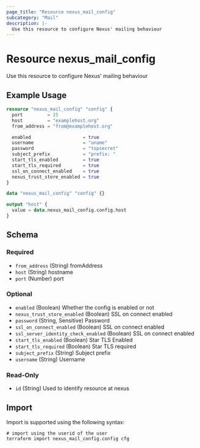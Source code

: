 ```yaml
---
page_title: "Resource nexus_mail_config"
subcategory: "Mail"
description: |-
  Use this resource to configure Nexus' mailing behaviour
---
```

# Resource nexus_mail_config
Use this resource to configure Nexus' mailing behaviour
## Example Usage
```terraform
resource "nexus_mail_config" "config" {
  port         = 25
  host         = "examplehost.org"
  from_address = "from@examplehost.org"

  enabled                   = true
  username                  = "uname"
  password                  = "topsecret"
  subject_prefix            = "prefix: "
  start_tls_enabled         = true
  start_tls_required        = true
  ssl_on_connect_enabled    = true
  nexus_trust_store_enabled = true
}

data "nexus_mail_config" "config" {}

output "host" {
  value = data.nexus_mail_config.config.host
}
```
<!-- schema generated by tfplugindocs -->
## Schema

### Required

- `from_address` (String) fromAddress
- `host` (String) hostname
- `port` (Number) port

### Optional

- `enabled` (Boolean) Whether the config is enabled or not
- `nexus_trust_store_enabled` (Boolean) SSL on connect enabled
- `password` (String, Sensitive) Password
- `ssl_on_connect_enabled` (Boolean) SSL on connect enabled
- `ssl_server_identity_check_enabled` (Boolean) SSL on connect enabled
- `start_tls_enabled` (Boolean) Star TLS Enabled
- `start_tls_required` (Boolean) Star TLS required
- `subject_prefix` (String) Subject prefix
- `username` (String) Username

### Read-Only

- `id` (String) Used to identify resource at nexus
## Import
Import is supported using the following syntax:
```shell
# import using the userid of the user
terraform import nexus_mail_config.config cfg
```
